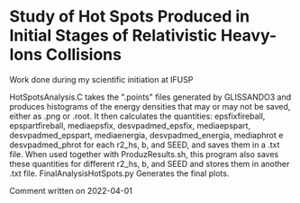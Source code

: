 # Study of Hot Spots Produced in Initial Stages of Relativistic Heavy-Ions Collisions
Work done during my scientific initiation at IFUSP

HotSpotsAnalysis.C takes the ".points" files generated by GLISSANDO3 and produces histograms
of the energy densities that may or may not be saved, either as .png or .root. 
It then calculates the quantities:
  epsfixfireball,
  epspartfireball,
  mediaepsfix,
  desvpadmed_epsfix,
  mediaepspart,
  desvpadmed_epspart,
  mediaenergia,
  desvpadmed_energia,
  mediaphrot e
  desvpadmed_phrot
for each r2_hs, b, and SEED, and saves them in a .txt file.
When used together with ProduzResults.sh, this program also saves these quantities 
for different r2_hs, b, and SEED and stores them in another .txt file.
FinalAnalysisHotSpots.py Generates the final plots.

Comment written on 2022-04-01

